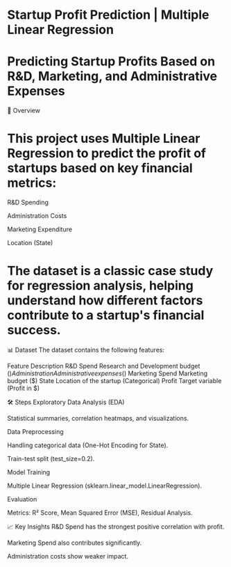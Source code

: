 # Startup Profit Prediction | Multiple Linear Regression

# Predicting Startup Profits Based on R&D, Marketing, and Administrative Expenses

📌 Overview

# This project uses Multiple Linear Regression to predict the profit of startups based on key financial metrics:

R&D Spending

Administration Costs

Marketing Expenditure

Location (State)

# The dataset is a classic case study for regression analysis, helping understand how different factors contribute to a startup's financial success.

📊 Dataset
The dataset contains the following features:

Feature	Description
R&D Spend	Research and Development budget ($)
Administration	Administrative expenses ($)
Marketing Spend	Marketing budget ($)
State	Location of the startup (Categorical)
Profit	Target variable (Profit in $)

🛠️ Steps
Exploratory Data Analysis (EDA)

Statistical summaries, correlation heatmaps, and visualizations.

Data Preprocessing

Handling categorical data (One-Hot Encoding for State).

Train-test split (test_size=0.2).

Model Training

Multiple Linear Regression (sklearn.linear_model.LinearRegression).

Evaluation

Metrics: R² Score, Mean Squared Error (MSE), Residual Analysis.

📈 Key Insights
R&D Spend has the strongest positive correlation with profit.

Marketing Spend also contributes significantly.

Administration costs show weaker impact.

